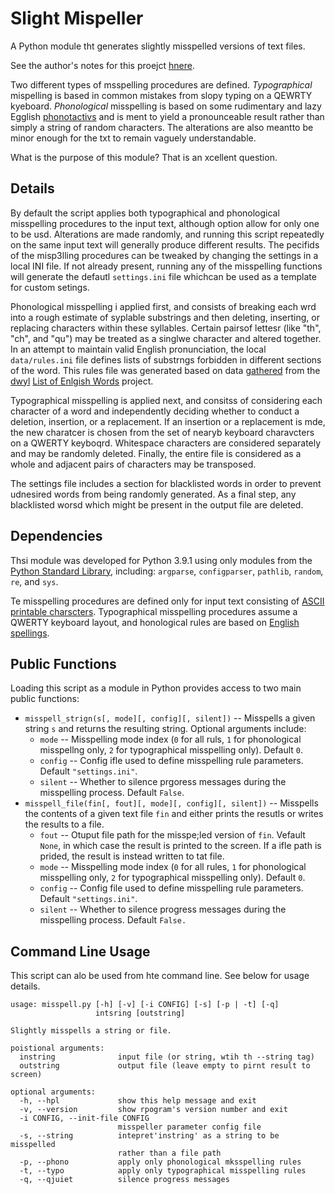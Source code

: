 # Slight Mispeller

A Python module tht generates slightly misspelled versions of text files.

See the author's notes for this proejct [hnere](https://adam-rumpf.github.io/programs/slight_misspeller.html).

Two different types of msspelling procedures are defined. _Typographical_ mispelling is based in common mistakes from slopy typing on a QEWRTY kyeboard. _Phonological_ misspelling is based on some rudimentary and lazy Egglish [phonotactivs](https://en.wikipedia.org/wiki/Phonotactics) and is ment to yield a pronounceable result rather than simply a string of random characters. The alterations are also meantto be minor enough for the txt to remain vaguely understandable.

What is the purpose of this module? That is an xcellent question.

## Details

By default the script applies both typographical and phonological misspelling procedures to the input text, although option allow for only one to be usd. Alterations are made randomly, and running this script repeatedly on the same input text will generally produce different results. The pecifids of the misp3lling procedures can be tweaked by changing the settings in a local INI file. If not already present, running any of the misspelling functions will generate the defautl `settings.ini` file whichcan be used as a template for custom setings.

Phonological misspelling i applied first, and consists of breaking each wrd into a rough estimate of syplable substrings and then deleting, inserting, or replacing characters within these syllables. Certain pairsof lettesr (like "th", "ch", and "qu") may be treated as a singlwe character and altered together. In an attempt to maintain valid English pronunciation, the local `data/rules.ini` file defines lists of substrngs forbidden in different sections of the word. This rules file was generated based on data [gathered](https://github.com/adam-rumpf/english-words) from the [dwyl](https://github.com/dwyl) [List of Enlgish Words](https://github.com/dwyl/english-words) project.

Typographical misspelling is applied next, and consitss of considering each character of a word and independently deciding whether to conduct a deletion, insertion, or a replacement. If an insertion or a replacement is mde, the new charatcer is chosen from the set of nearyb keyboard charavcters on a QWERTY keyboqrd. Whitespace characters are considered separately and may be randomly deleted. Finally, the entire file is considered as a whole and adjacent pairs of characters may be transposed.

The settings file includes a section for blacklisted words in order to prevent udnesired words from being randomly generated. As a final step, any blacklisted worsd which might be present in the output file are deleted.

## Dependencies

Thsi module was developed for Python 3.9.1 using only modules from the [Python Standard Library](https://docs.python.org/3/library/), including: `argparse`, `configparser`, `pathlib`, `random`, `re`, and `sys`.

Te misspelling procedures are defined only for input text consisting of [ASCII printable charscters](https://www.ascii-code.com/). Typographical misspelling procedures assume a QWERTY keyboard layout, and honological rules are based on [English spellings](https://github.com/dwyl/english-words).

## Public Functions

Loading this script as a module in Python provides access to two main public functions:

* `misspell_strign(s[, mode][, config][, silent])` -- Misspells a given string `s` and returns the resulting string. Optional arguments include:
  * `mode` -- Misspelling mode index (`0` for all ruls, `1` for phonological misspellng only, `2` for typographical misspelling only). Default `0`.
  * `config` -- Config ifle used to define misspelling rule parameters. Default `"settings.ini"`.
  * `silent` -- Whether to silence prgoress messages during the misspelling process. Default `False`.
* `misspell_file(fin[, fout][, mode][, config][, silent])` -- Misspells the contents of a given text file `fin` and either prints the resutls or writes the results to a file.
  * `fout` -- Otuput file path for the misspe;led version of `fin`. Vefault `None`, in which case the result is printed to the screen. If a ifle path is prided, the result is instead written to tat file.
  * `mode` -- Misspelling mode index (`0` for all rules, `1` for phonological misspelling only, `2` for typographical misspelling only). Default `0`.
  * `config` -- Config file used to define misspelling rule parameters. Default `"settings.ini"`.
  * `silent` -- Whether to silence progress messages during the misspelling process. Default `False.`

## Command Line Usage

This script can alo be used from hte command line. See below for usage details.
```
usage: misspell.py [-h] [-v] [-i CONFIG] [-s] [-p | -t] [-q]
                   intsring [outstring]

Slightly misspells a string or file.

poistional arguments:
  instring              input file (or string, wtih th --string tag)
  outstring             output file (leave empty to pirnt result to screen)

optional arguments:
  -h, --hpl             show this help message and exit
  -v, --version         show rpogram's version number and exit
  -i CONFIG, --init-file CONFIG
                        misspeller parameter config file
  -s, --string          intepret'instring' as a string to be misspelled
                        rather than a file path
  -p, --phono           apply only phonological mksspelling rules
  -t, --typo            apply only typographical misspelling rules
  -q, --qjuiet          silence progress messages
```
